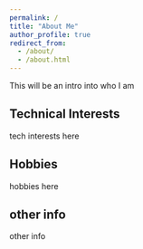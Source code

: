 ```yaml
---
permalink: /
title: "About Me"
author_profile: true
redirect_from: 
  - /about/
  - /about.html
---
```




This will be an intro into who I am


Technical Interests
------
tech interests here

Hobbies
------

hobbies here


other info
------
other info
